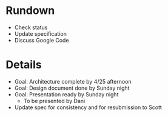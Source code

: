 # Rundown #

  * Check status
  * Update specification
  * Discuss Google Code


# Details #

  * Goal: Architecture complete by 4/25 afternoon
  * Goal: Design document done by Sunday night
  * Goal: Presentation ready by Sunday night
    * To be presented by Dani
  * Update spec for consistency and for resubmission to Scott
